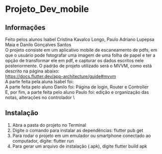 # Projeto_Dev_mobile

## Informações

Feito pelos alunos Isabel Cristina Kavalco Longo, Paulo Adriano Lupepsa Maia e Danilo Gonçalves Santos\
O projeto consiste em um aplicativo mobile de escaneamento de pdfs, em que o usuário pode fotografar uma imagem de uma folha de papel e ter a opção de transformar ele em pdf, e capturar os dados escritos nele posteriormente. O padrão de projeto utilizado será o MVVM, como está descrito na página abaixo:\
https://docs.flutter.dev/app-architecture/guide#mvvm \
A parte feita pela aluna Isabel foi: \
A parte feita pelo aluno Danilo foi: Página de login, Router e Controller \
E, por fim, a parte feita pelo aluno Paulo foi: edição e organização das notas, alterações no controlador \
## Instalação
1. Abra a pasta do projeto no Terminal
2. Digite o comando para instalar as dependências: flutter pub get
3. Para rodar o projeto em um emulador ou smartphone conectado ao computador, digite: flutter run
4. Para gerar um arquivo de instalação (.apk), digite flutter build apk